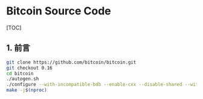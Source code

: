 # Bitcoin Source Code

[TOC]

## 1. 前言

```bash
git clone https://github.com/bitcoin/bitcoin.git
git checkout 0.16
cd bitcoin
./autogen.sh
./configure --with-incompatible-bdb --enable-cxx --disable-shared --with-pic --prefix=/home/alex/alex
make -j$(nproc)
```
